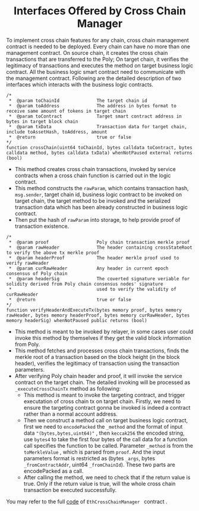 <h1 align="center">Interfaces Offered by Cross Chain Manager</h1>

To implement cross chain features for any chain, cross chain management contract is needed to be deployed. Every chain can have no more than one management contract. On source chain, it creates the cross chain transactions that are transferred to the Poly; On target chain, it verifies the legitimacy of transactions and executes the method on target business logic contract. All the business logic smart contract need to communicate with the management contract. Following are the detailed description of two interfaces which interacts with the business logic contracts.

````solidity
/*  
 *  @param toChainId              The target chain id
 *  @param toAddress              The address in bytes format to receive same amount of tokens in target chain
 *  @param toContract             Target smart contract address in bytes in target block chain
 *  @param txData                 Transaction data for target chain, include toAssetHash, toAddress, amount
 *  @return                       true or false 
*/
function crossChain(uint64 toChainId, bytes calldata toContract, bytes calldata method, bytes calldata txData) whenNotPaused external returns (bool)
````

- This method creates cross chain transactions, invoked by service contracts when a cross chain function is carried out in the logic contract.
- This method constructs the `rawParam`, which contains transaction hash, `msg.sender`, target chain id, business logic contract to be invoked on target chain, the target method to be invoked and the serialized transaction data which has been already constructed in business logic contract. 
- Then put the hash of `rawParam` into storage, to help provide proof of transaction existence.

````solidity
/*  
 *  @param proof                  Poly chain transaction merkle proof
 *  @param rawHeader              The header containing crossStateRoot to verify the above tx merkle proof
 *  @param headerProof            The header merkle proof used to verify rawHeader
 *  @param curRawHeader           Any header in current epoch consensus of Poly chain
 *  @param headerSig              The coverted signature veriable for solidity derived from Poly chain consensus nodes' signature 
 *                                used to verify the validity of curRawHeader
 *  @return                       true or false
*/
function verifyHeaderAndExecuteTx(bytes memory proof, bytes memory rawHeader, bytes memory headerProof, bytes memory curRawHeader, bytes memory headerSig) whenNotPaused public returns (bool)
````

- This method is meant to be invoked by relayer, in some cases user could invoke this method by themselves if they get the valid block information from Poly. 
- This method fetches and processes cross chain transactions, finds the merkle root of a transaction based on the block height (in the block header), verifies the legitimacy of transaction using the transaction parameters.
- After verifying Poly chain header and proof, it will invoke the service contract on the target chain. The detailed invoking will be processed as `_executeCrossChainTx` method as following: 
  - This method is meant to invoke the targeting contract, and trigger executation of cross chain tx on target chain. Firstly, we need to ensure the targeting contract gonna be invoked is indeed a contract rather than a normal account address. 
  - Then we construct a method call on target business logic contract, first we need to `encodePacked` the `_method` and the format of input data `"(bytes,bytes,uint64)"` , then `keccak256` the encoded string, use `bytes4` to take the first four bytes of the call data for a function call specifies the function to be called. Parameter `_method`  is from the `toMerkleValue` , which is parsed from `proof`. And the input parameters format is restricted as (bytes `_args`, bytes `_fromContractAddr`, uint64 `_fromChainId`). These two parts are encodePacked as a call.  
  - After calling the method, we need to check that if the return value is true. Only if the return value is true, will the whole cross chain transaction be executed successfully. 

You may refer to the full [code](https://github.com/polynetwork/eth-contracts/blob/master/contracts/core/cross_chain_manager/logic/EthCrossChainManager.sol) of `EthCrossChainManager ` contract . 
